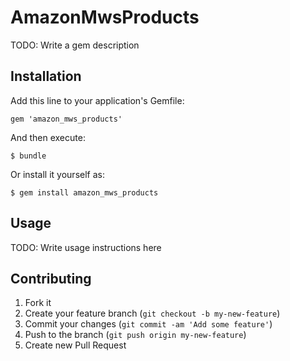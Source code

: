 # AmazonMwsProducts

TODO: Write a gem description

## Installation

Add this line to your application's Gemfile:

    gem 'amazon_mws_products'

And then execute:

    $ bundle

Or install it yourself as:

    $ gem install amazon_mws_products

## Usage

TODO: Write usage instructions here

## Contributing

1. Fork it
2. Create your feature branch (`git checkout -b my-new-feature`)
3. Commit your changes (`git commit -am 'Add some feature'`)
4. Push to the branch (`git push origin my-new-feature`)
5. Create new Pull Request

